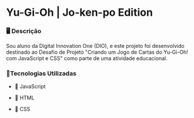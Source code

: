 # Yu-Gi-Oh | Jo-ken-po Edition


### 🖥️ Descrição
Sou aluno da Digital Innovation One (DIO), e este projeto foi desenvolvido destinado ao Desafio de Projeto "Criando um Jogo de Cartas do Yu-Gi-Oh! com JavaScript e CSS" como parte de uma atividade educacional.


### 📜Tecnologias Utilizadas

- 📌 JavaScript

- 📌 HTML

- 📌 CSS
